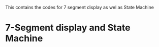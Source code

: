 This contains the codes for 7 segment display as wel as State Machine 
# 7-Segment display and State Machine

